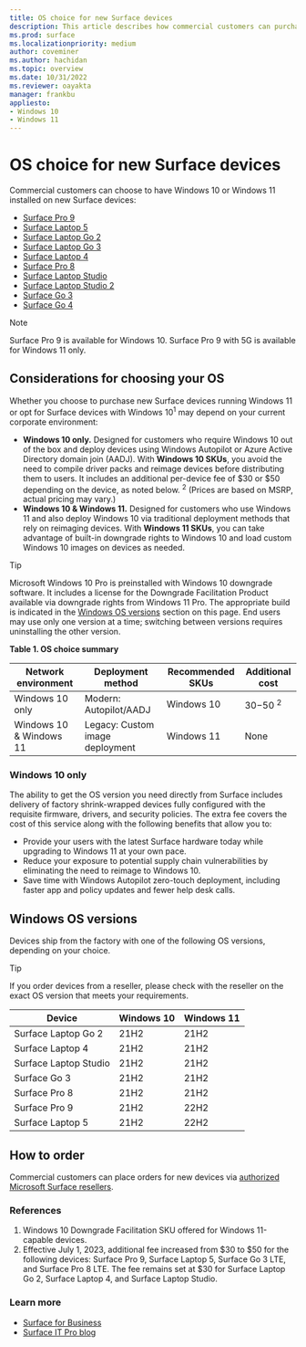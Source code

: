 ```yaml
---
title: OS choice for new Surface devices
description: This article describes how commercial customers can purchase new Surface devices with Windows 10 or Windows 11. 
ms.prod: surface
ms.localizationpriority: medium
author: coveminer
ms.author: hachidan
ms.topic: overview
ms.date: 10/31/2022
ms.reviewer: oayakta
manager: frankbu
appliesto:
- Windows 10
- Windows 11
---
```


# OS choice for new Surface devices

Commercial customers can choose to have Windows 10 or Windows 11 installed on new Surface devices:

- [Surface Pro 9](https://www.microsoft.com/surface/business/surface-pro-9)
- [Surface Laptop 5](https://www.microsoft.com/d/surface-laptop-5)
- [Surface Laptop Go 2](https://www.microsoft.com/surface/business/surface-laptop-go-2)
- [Surface Laptop Go 3](https://www.microsoft.com/surface/business/surface-laptop-go-3)
- [Surface Laptop 4](https://www.microsoft.com/surface/business/surface-laptop-4)
- [Surface Pro 8](https://www.microsoft.com/surface/business/surface-pro-8)
- [Surface Laptop Studio](https://www.microsoft.com/surface/business/surface-laptop-studio)
- [Surface Laptop Studio 2](https://www.microsoft.com/surface/business/surface-laptop-studio)
- [Surface Go 3](https://www.microsoft.com/surface/business/surface-go-3)
- [Surface Go 4](https://www.microsoft.com/surface/business/surface-go-4)

> [!NOTE]
> Surface Pro 9 is available for Windows 10. Surface Pro 9 with 5G is available for Windows 11 only. 

## Considerations for choosing your OS

Whether you choose to purchase new Surface devices running Windows 11 or opt for Surface devices with Windows 10<sup>1</sup> may depend on your current corporate environment:

- **Windows 10 only.** Designed for customers who require Windows 10 out of the box and deploy devices using Windows Autopilot or Azure Active Directory domain join (AADJ). With **Windows 10 SKUs**, you avoid the need to compile driver packs and reimage devices before distributing them to users. It includes an additional per-device fee of $30 or $50 depending on the device, as noted below. <sup>2</sup> (Prices are based on MSRP, actual pricing may vary.)
- **Windows 10 & Windows 11.** Designed for customers who use Windows 11 and also deploy Windows 10 via traditional deployment methods that rely on reimaging devices. With **Windows 11 SKUs**, you can take advantage of built-in downgrade rights to Windows 10 and load custom Windows 10 images on devices as needed.

> [!TIP]
> Microsoft Windows 10 Pro is preinstalled with Windows 10 downgrade software. It includes a license for the Downgrade Facilitation Product available via downgrade rights from Windows 11 Pro. The appropriate build is indicated in the [Windows OS versions](#windows-os-versions) section on this page. End users may use only one version at a time; switching between versions requires uninstalling the other version.

**Table 1. OS choice summary**

| Network environment     | Deployment method               | Recommended SKUs | Additional cost |
| ----------------------- | ------------------------------- | ---------------- | --------------- |
| Windows 10 only         | Modern: Autopilot/AADJ          | Windows 10       | $30-$50 <sup>2</sup>        |
| Windows 10 & Windows 11 | Legacy: Custom image deployment | Windows 11       | None            |

### Windows 10 only

The ability to get the OS version you need directly from Surface includes delivery of factory shrink-wrapped devices fully configured with the requisite firmware, drivers, and security policies. The extra fee covers the cost of this service along with the following benefits that allow you to:

- Provide your users with the latest Surface hardware today while upgrading to Windows 11 at your own pace.
- Reduce your exposure to potential supply chain vulnerabilities by eliminating the need to reimage to Windows 10.
- Save time with Windows Autopilot zero-touch deployment, including faster app and policy updates and fewer help desk calls.

## Windows OS versions

Devices ship from the factory with one of the following OS versions, depending on your choice.

> [!TIP]
> If you order devices from a reseller, please check with the reseller on the exact OS version that meets your requirements.

|      Device           | Windows 10 | Windows 11 |
| --------------------- | ---------- | ---------- |
| Surface Laptop Go 2   | 21H2       | 21H2       |
| Surface Laptop 4      | 21H2       | 21H2       |
| Surface Laptop Studio | 21H2       | 21H2       |
| Surface Go 3          | 21H2       | 21H2       |
| Surface Pro 8         | 21H2       | 21H2       |
| Surface Pro 9         | 21H2       | 22H2       |
| Surface Laptop 5      | 21H2       | 22H2       |

## How to order

Commercial customers can place orders for new devices via [authorized Microsoft Surface resellers](https://www.microsoft.com/surface/business/where-to-buy-microsoft-surface).

### References

1. Windows 10 Downgrade Facilitation SKU offered for Windows 11-capable devices.  
2. Effective July 1, 2023, additional fee increased from $30 to $50 for the following devices: Surface Pro 9, Surface Laptop 5, Surface Go 3 LTE, and Surface Pro 8 LTE. The fee remains set at $30 for Surface Laptop Go 2, Surface Laptop 4, and Surface Laptop Studio.

### Learn more

- [Surface for Business](https://www.microsoft.com/surface/business)
- [Surface IT Pro blog](https://techcommunity.microsoft.com/t5/surface-it-pro-blog/bg-p/SurfaceITPro)
